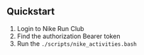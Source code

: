 ## Quickstart

1. Login to Nike Run Club
2. Find the authorization Bearer token
3. Run the `./scripts/nike_activities.bash`